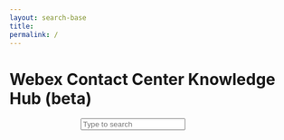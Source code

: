 ```yaml
---
layout: search-base
title: 
permalink: /
---
```



  <meta charset="UTF-8">
  <meta name="viewport" content="width=device-width, initial-scale=1.0">
  <title>Webex Contact Center Knowledge Hub</title>
  <script type="module" src="https://webexcc-sa.github.io/dist/hub-widgets/hub-widgets.esm.js"></script>
  <script nomodule src="https://webexcc-sa.github.io/dist/index.js"></script>
  <link rel="stylesheet" href="https://webexcc-sa.github.io/style.css">
  <script defer src= "assets/searchobserve.js"></script>
<style> .page-inner{max-width:unset;} .hidden{display:none;}#book-search-input-inside{margin-left:auto;margin-right:auto;max-width:50%;}</style>

<body>
  <pagetitle>
    <h1>Webex Contact Center Knowledge Hub (beta)</h1>
  </pagetitle>

<div id="book-search-input-inside" role="search">
    <input type="text" placeholder="Type to search" />
</div>

  <k-hub-tiles t-list="https://webexcc-sa.github.io/tiles.json,https://webexcc-sa.github.io/tools/advertise/tiles.json"></k-hub-tiles>
  <k-hub-links l-list="https://webexcc-sa.github.io/links.json"></k-hub-links>

</body>